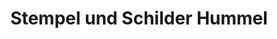 ---
title: "Stempel und Schilder Hummel"
url: /landshut/stempel-und-schilder-hummel/
shop: Schreibwaren
---